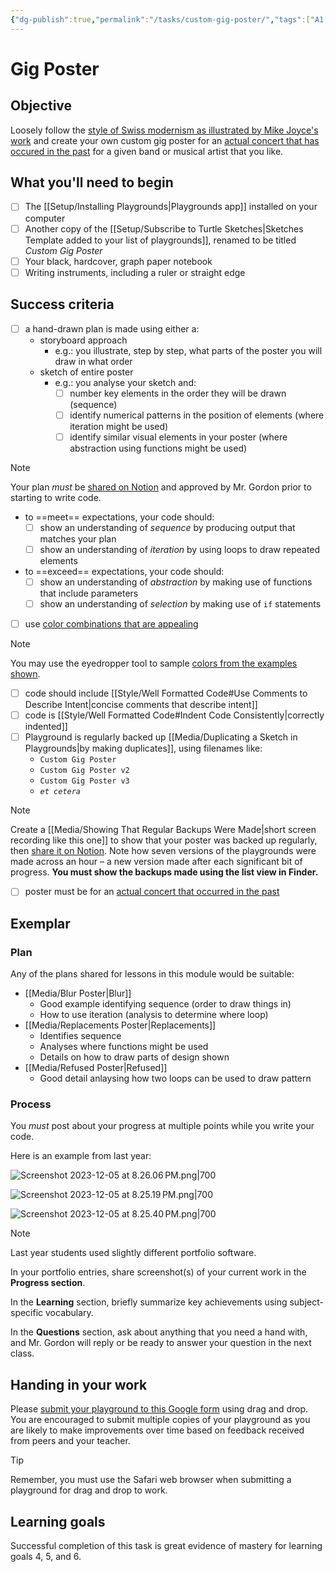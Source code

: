 ```yaml
---
{"dg-publish":true,"permalink":"/tasks/custom-gig-poster/","tags":["A1.1","A1.2","A1.3","C1.1","C1.2","C1.4","C1.5","C2.1","C2.2","C2.3","C2.4","C2.5","C2.6","C2.7","C3.3"],"dgHomeLink":true,"dgShowToc":true}
---
```


# Gig Poster

## Objective
Loosely follow the [style of Swiss modernism as illustrated by Mike Joyce's work](https://www.swissted.com) and create your own custom gig poster for an [actual concert that has occured in the past](https://www.concertarchives.org) for a given band or musical artist that you like.

## What you'll need to begin
- [ ] The [[Setup/Installing Playgrounds\|Playgrounds app]] installed on your computer
- [ ] Another copy of the [[Setup/Subscribe to Turtle Sketches\|Sketches Template added to your list of playgrounds]], renamed to be titled *Custom Gig Poster*
- [ ] Your black, hardcover, graph paper notebook
- [ ] Writing instruments, including a ruler or straight edge

## Success criteria
- [ ] a hand-drawn plan is made using either a:
	- storyboard approach
		- e.g.: you illustrate, step by step, what parts of the poster you will draw in what order
	 - sketch of entire poster
		 - e.g.: you analyse your sketch and:
			 - [ ] number key elements in the order they will be drawn (sequence)
			 - [ ] identify numerical patterns in the position of elements (where iteration might be used)
			 - [ ] identify similar visual elements in your poster (where abstraction using functions might be used)
	
> [!NOTE]
> Your plan *must* be [shared on Notion](https://notion.so) and approved by Mr. Gordon prior to starting to write code. 

 - to ==meet== expectations, your code should:
	- [ ] show an understanding of *sequence* by producing output that matches your plan
	- [ ] show an understanding of *iteration* by using loops to draw repeated elements

- to ==exceed== expectations, your code should:
	- [ ] show an understanding of *abstraction* by making use of functions that include parameters
	- [ ] show an understanding of *selection* by making use of `if` statements

- [ ] use [color combinations that are appealing](https://www.canva.com/learn/100-color-combinations/#organic-color-inspiration)

> [!NOTE]
> You may use the eyedropper tool to sample [colors from the examples shown](https://www.canva.com/learn/100-color-combinations/#organic-color-inspiration).

- [ ] code should include [[Style/Well Formatted Code#Use Comments to Describe Intent\|concise comments that describe intent]]
- [ ] code is [[Style/Well Formatted Code#Indent Code Consistently\|correctly indented]]
- [ ] Playground is regularly backed up [[Media/Duplicating a Sketch in Playgrounds\|by making duplicates]], using filenames like:
	- `Custom Gig Poster`
	- `Custom Gig Poster v2`
	- `Custom Gig Poster v3`
	- *`et cetera`*

> [!NOTE]
> Create a [[Media/Showing That Regular Backups Were Made\|short screen recording like this one]] to show that your poster was backed up regularly, then [share it on Notion](https://notion.so). Note how seven versions of the playgrounds were made across an hour – a new version made after each significant bit of progress. **You must show the backups made using the list view in Finder.**

- [ ] poster must be for an [actual concert that occurred in the past](https://www.concertarchives.org)


## Exemplar

### Plan

Any of the plans shared for lessons in this module would be suitable:

- [[Media/Blur Poster\|Blur]]
	- Good example identifying sequence (order to draw things in)
	- How to use iteration (analysis to determine where loop)
- [[Media/Replacements Poster\|Replacements]]
	- Identifies sequence
	- Analyses where functions might be used
	- Details on how to draw parts of design shown
- [[Media/Refused Poster\|Refused]]
	- Good detail anlaysing how two loops can be used to draw pattern

### Process

You *must* post about your progress at multiple points while you write your code.

Here is an example from last year:

![Screenshot 2023-12-05 at 8.26.06 PM.png|700](/img/user/Media/Screenshot%202023-12-05%20at%208.26.06%E2%80%AFPM.png)

![Screenshot 2023-12-05 at 8.25.19 PM.png|700](/img/user/Media/Screenshot%202023-12-05%20at%208.25.19%E2%80%AFPM.png)

![Screenshot 2023-12-05 at 8.25.40 PM.png|700](/img/user/Media/Screenshot%202023-12-05%20at%208.25.40%E2%80%AFPM.png)

> [!NOTE]
> Last year students used slightly different portfolio software.

In your portfolio entries, share screenshot(s) of your current work in the **Progress section**.

In the **Learning** section, briefly summarize key achievements using subject-specific vocabulary.

In the **Questions** section, ask about anything that you need a hand with, and Mr. Gordon will reply or be ready to answer your question in the next class.

## Handing in your work

Please [submit your playground to this Google form](https://docs.google.com/forms/d/e/1FAIpQLScYEG6oLgAFN9DR16LC10Hkie5T75342qqwgCTxrKWbZ-GYLA/viewform) using drag and drop. You are encouraged to submit multiple copies of your playground as you are likely to make improvements over time based on feedback received from peers and your teacher.
> [!Tip]
> Remember, you must use the Safari web browser when submitting a playground for drag and drop to work.

## Learning goals
Successful completion of this task is great evidence of mastery for learning goals 4, 5, and 6.